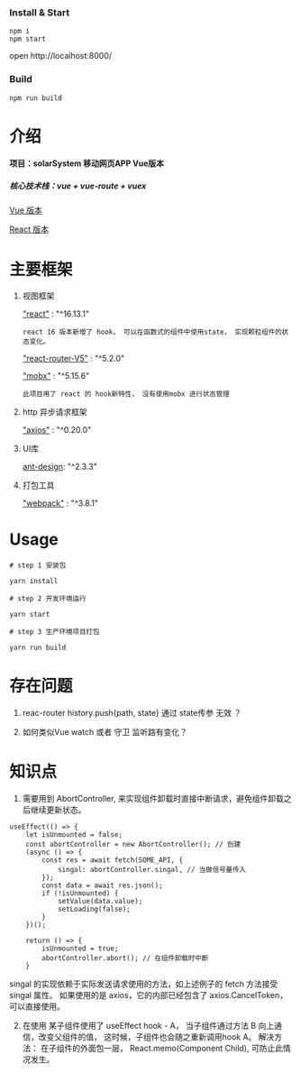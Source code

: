 ### Install & Start

```shell
npm i
npm start
```

open http://localhost:8000/

### Build

```
npm run build
```


# 介绍

#### 项目：solarSystem 移动网页APP  Vue版本

##### 核心技术栈：vue + vue-route + vuex


[Vue 版本](https://github.com/zdJOJO/solarSystem-vue)

[React 版本](https://github.com/zdJOJO/solarSystem-react)



# 主要框架

1. 视图框架

    ["react"](https://reactjs.org/docs/getting-started.html) :  "^16.13.1" 

    ```
    react 16 版本新增了 hook， 可以在函数式的组件中使用state， 实现颗粒组件的状态变化。 
    ```

    ["react-router-V5"](https://reacttraining.com/react-router/web/guides/philosophy) : "^5.2.0"  

    ["mobx"](https://cn.mobx.js.org/) :  "^5.15.6"

    ```
    此项目用了 react 的 hook新特性， 没有使用mobx 进行状态管理
    ```

2. http 异步请求框架

    ["axios"](http://www.axios-js.com/zh-cn/docs/#axios-request-config) :  "^0.20.0"

3. UI库

    [ant-design](https://mobile.ant.design/docs/react/introduce-cn): "^2.3.3"
   
4. 打包工具

    ["webpack"](https://www.webpackjs.com/concepts/) :  "^3.8.1"


# Usage

`# step 1 安装包`

`yarn install`

`# step 2 开发环境运行 `

`yarn start`

`# step 3 生产环境项目打包`

`yarn run build`

# 存在问题
1. reac-router  history.push{path, state} 通过 state传参 无效 ？

2. 如何类似Vue watch 或者 守卫 监听路有变化？

# 知识点

1. 需要用到 AbortController, 来实现组件卸载时直接中断请求，避免组件卸载之后继续更新状态。

```
useEffect(() => {
    let isUnmounted = false;
    const abortController = new AbortController(); // 创建
    (async () => {
        const res = await fetch(SOME_API, {
            singal: abortController.singal, // 当做信号量传入
        });
        const data = await res.json();
        if (!isUnmounted) {
            setValue(data.value);
            setLoading(false);
        }
    })();
 
    return () => {
        isUnmounted = true;
        abortController.abort(); // 在组件卸载时中断
    }
```
singal 的实现依赖于实际发送请求使用的方法，如上述例子的 fetch 方法接受 singal 属性。 如果使用的是 axios，它的内部已经包含了 axios.CancelToken，可以直接使用。



2. 在使用 某子组件使用了 useEffect hook - A， 当子组件通过方法 B 向上通信，改变父组件的值， 这时候，子组件也会随之重新调用hook A。 
解决方法： 在子组件的外面包一层， React.memo(Component Child), 可防止此情况发生。

